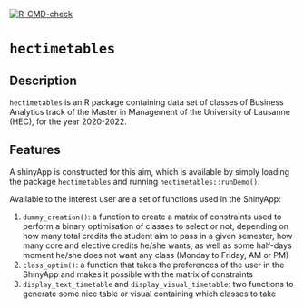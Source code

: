 <!-- badges: start -->
[![R-CMD-check](https://github.com/ptds2021/pkgtest/workflows/R-CMD-check/badge.svg)](https://github.com/ptds2021/pkgtest/actions)
<!-- badges: end -->

# `hectimetables`

## Description
`hectimetables` is an R package containing data set of classes of Business Analytics track of the Master in Management of the University of Lausanne (HEC), for the year 2020-2022. 

## Features
A shinyApp is constructed for this aim, which is available by simply loading the package `hectimetables` and running `hectimetables::runDemo()`. 

Available to the interest user are a set of functions used in the ShinyApp: 
1) `dummy_creation()`: a function to create a matrix of constraints used to perform a binary optimisation of classes to select or not, depending on how many total credits the student aim to pass in a given semester, how many core and elective credits he/she wants, as well as some half-days moment he/she does not want any class (Monday to Friday, AM or PM)
2) `class_optim()`: a function that takes the preferences of the user in the ShinyApp and makes it possible with the matrix of constraints
3) `display_text_timetable` and `display_visual_timetable`: two functions to generate some nice table or visual containing which classes to take
